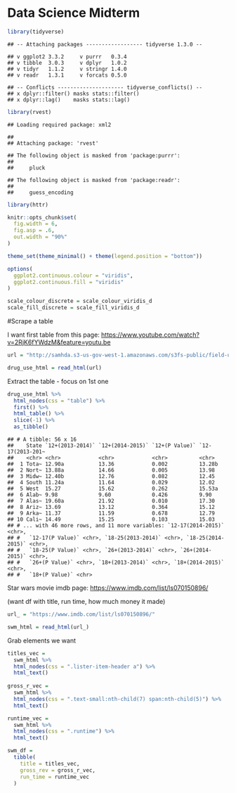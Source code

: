 Data Science Midterm
================

``` r
library(tidyverse)
```

    ## -- Attaching packages ------------------ tidyverse 1.3.0 --

    ## v ggplot2 3.3.2     v purrr   0.3.4
    ## v tibble  3.0.3     v dplyr   1.0.2
    ## v tidyr   1.1.2     v stringr 1.4.0
    ## v readr   1.3.1     v forcats 0.5.0

    ## -- Conflicts --------------------- tidyverse_conflicts() --
    ## x dplyr::filter() masks stats::filter()
    ## x dplyr::lag()    masks stats::lag()

``` r
library(rvest)
```

    ## Loading required package: xml2

    ## 
    ## Attaching package: 'rvest'

    ## The following object is masked from 'package:purrr':
    ## 
    ##     pluck

    ## The following object is masked from 'package:readr':
    ## 
    ##     guess_encoding

``` r
library(httr)

knitr::opts_chunk$set(
  fig.width = 6, 
  fig.asp = .6,
  out.width = "90%"
)

theme_set(theme_minimal() + theme(legend.position = "bottom"))

options(
  ggplot2.continuous.colour = "viridis", 
  ggplot2.continuous.fill = "viridis"
)

scale_colour_discrete = scale_colour_viridis_d
scale_fill_discrete = scale_fill_viridis_d
```

\#Scrape a table

I want first table from this page:
<https://www.youtube.com/watch?v=2RjK6fYWdzM&feature=youtu.be>

``` r
url = "http://samhda.s3-us-gov-west-1.amazonaws.com/s3fs-public/field-uploads/2k15StateFiles/NSDUHsaeShortTermCHG2015.htm"

drug_use_html = read_html(url)
```

Extract the table - focus on 1st one

``` r
drug_use_html %>% 
  html_nodes(css = "table") %>% 
  first() %>% 
  html_table() %>% 
  slice(-1) %>% 
  as_tibble()
```

    ## # A tibble: 56 x 16
    ##    State `12+(2013-2014)` `12+(2014-2015)` `12+(P Value)` `12-17(2013-201~
    ##    <chr> <chr>            <chr>            <chr>          <chr>           
    ##  1 Tota~ 12.90a           13.36            0.002          13.28b          
    ##  2 Nort~ 13.88a           14.66            0.005          13.98           
    ##  3 Midw~ 12.40b           12.76            0.082          12.45           
    ##  4 South 11.24a           11.64            0.029          12.02           
    ##  5 West  15.27            15.62            0.262          15.53a          
    ##  6 Alab~ 9.98             9.60             0.426          9.90            
    ##  7 Alas~ 19.60a           21.92            0.010          17.30           
    ##  8 Ariz~ 13.69            13.12            0.364          15.12           
    ##  9 Arka~ 11.37            11.59            0.678          12.79           
    ## 10 Cali~ 14.49            15.25            0.103          15.03           
    ## # ... with 46 more rows, and 11 more variables: `12-17(2014-2015)` <chr>,
    ## #   `12-17(P Value)` <chr>, `18-25(2013-2014)` <chr>, `18-25(2014-2015)` <chr>,
    ## #   `18-25(P Value)` <chr>, `26+(2013-2014)` <chr>, `26+(2014-2015)` <chr>,
    ## #   `26+(P Value)` <chr>, `18+(2013-2014)` <chr>, `18+(2014-2015)` <chr>,
    ## #   `18+(P Value)` <chr>

Star wars movie imdb page: <https://www.imdb.com/list/ls070150896/>

(want df with title, run time, how much money it made)

``` r
url_ = "https://www.imdb.com/list/ls070150896/"

swm_html = read_html(url_)
```

Grab elements we want

``` r
titles_vec =
  swm_html %>%
  html_nodes(css = ".lister-item-header a") %>% 
  html_text()
  
gross_r_vec =
  swm_html %>%
  html_nodes(css = ".text-small:nth-child(7) span:nth-child(5)") %>% 
  html_text()

runtime_vec =
  swm_html %>%
  html_nodes(css = ".runtime") %>% 
  html_text()

swm_df = 
  tibble(
    title = titles_vec, 
    gross_rev = gross_r_vec,
    run_time = runtime_vec
  )
```
